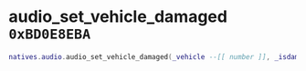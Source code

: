 # audio_set_vehicle_damaged `0xBD0E8EBA`

```lua
natives.audio.audio_set_vehicle_damaged(_vehicle --[[ number ]], _isdamaged --[[ boolean ]])
```